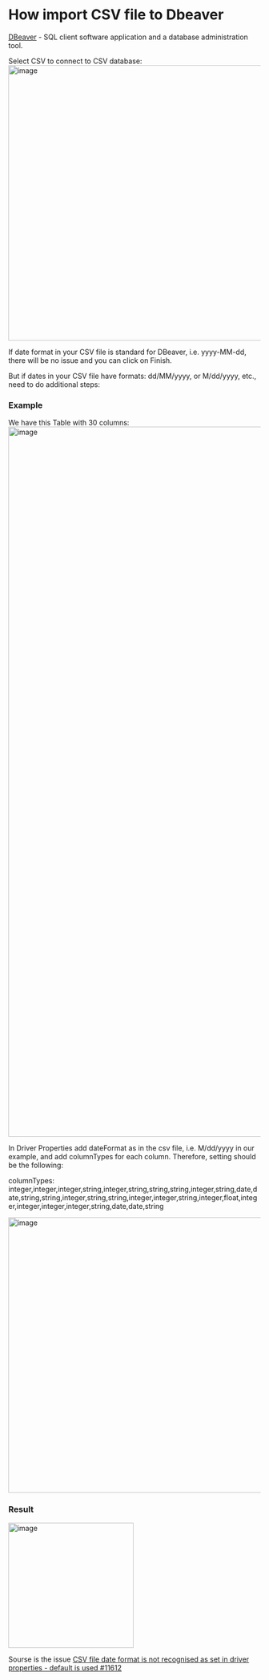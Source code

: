 # How import CSV file to Dbeaver
[DBeaver](https://dbeaver.io/) - SQL client software application and a database administration tool.<br/>

Select CSV to connect to CSV database:<br/>
<img width="550" alt="image" src="https://user-images.githubusercontent.com/44158648/154039742-0d4c5e26-cf9b-4eba-b2b4-fa76b04e0ed9.png">

If date format in your CSV file is standard for DBeaver, i.e. yyyy-MM-dd, there will be no issue and you can click on Finish.

But if dates in your CSV file have formats: dd/MM/yyyy, or M/dd/yyyy, etc., need to do additional steps:

### Example
We have this Table with 30 columns:
<img width="1418" alt="image" src="https://user-images.githubusercontent.com/44158648/154260015-78f6b62d-b365-4af3-9815-ab9280fd73ec.png">

In Driver Properties add dateFormat as in the csv file, i.e. M/dd/yyyy in our example, and add columnTypes for each column.
Therefore, setting should be the following:<br/>

columnTypes: integer,integer,integer,string,integer,string,string,string,integer,string,date,date,string,string,integer,string,string,integer,integer,string,integer,float,integer,integer,integer,integer,string,date,date,string<br/>

<img width="550" alt="image" src="https://user-images.githubusercontent.com/44158648/154262402-db29dfa7-37b6-450f-bada-982542d9ba5f.png">

### Result
<img width="250" alt="image" src="https://user-images.githubusercontent.com/44158648/154263179-b6589566-d0ad-4953-9496-e87d40562c62.png">


Sourse is the issue [CSV file date format is not recognised as set in driver properties - default is used #11612](https://github.com/dbeaver/dbeaver/issues/116120)
